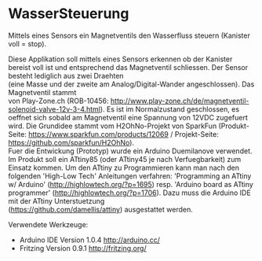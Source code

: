 # WasserSteuerung
Mittels eines Sensors ein Magnetventils den Wasserfluss steuern (Kanister voll = stop).

Diese Applikation soll mittels eines Sensors erkennen ob der Kanister bereist voll ist und 
entsprechend das Magnetventil schliessen. Der Sensor besteht lediglich aus zwei Draehten  
(eine Masse und der zweite am Analog/Digital-Wander angeschlossen). Das Magnetventil stammt  
von Play-Zone.ch (ROB-10456: http://www.play-zone.ch/de/magnetventil-solenoid-valve-12v-3-4.html). 
Es ist im Normalzustand geschlossen, es oeffnet sich sobald am Magnetventil eine Spannung 
von 12VDC zugefuert wird. Die Grundidee stammt vom H2OhNo-Projekt von SparkFun (Produkt-Seite: 
https://www.sparkfun.com/products/12069 / Projekt-Seite: https://github.com/sparkfun/H2OhNo).  
Fuer die Entwickung (Prototyp) wurde ein Arduino Duemilanove verwendet. Im Produkt soll ein 
ATtiny85 (oder ATtiny45 je nach Verfuegbarkeit) zum Einsatz kommen. Um den ATtiny zu Programmieren 
kann man nach den folgenden 'High-Low Tech' Anleitungen verfahren: 'Programming an ATtiny w/ 
Arduino' (http://highlowtech.org/?p=1695) resp. 'Arduino board as ATtiny programmer' 
(http://highlowtech.org/?p=1706). Dazu muss die Arduino IDE mit der ATtiny Unterstuetzung  
(https://github.com/damellis/attiny) ausgestattet werden. 

Verwendete Werkzeuge:
 - Arduino IDE Version 1.0.4 http://arduino.cc/
 - Fritzing Version 0.9.1 http://fritzing.org/